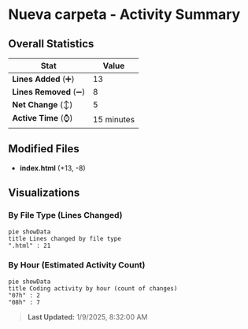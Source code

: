 # Nueva carpeta - Activity Summary 

## Overall Statistics

| Stat                   | Value                                                             |
| ---------------------- | ----------------------------------------------------------------- |
| **Lines Added** (➕)   | 13                                          |
| **Lines Removed** (➖) | 8                                        |
| **Net Change** (↕)    | 5                |
| **Active Time** (⌚)   | 15 minutes |


## Modified Files
- **index.html** (+13, -8)

## Visualizations

### By File Type (Lines Changed)

```mermaid
pie showData
title Lines changed by file type
".html" : 21
```

### By Hour (Estimated Activity Count)

```mermaid
pie showData
title Coding activity by hour (count of changes)
"07h" : 2
"08h" : 7
```


> **Last Updated:** 1/9/2025, 8:32:00 AM